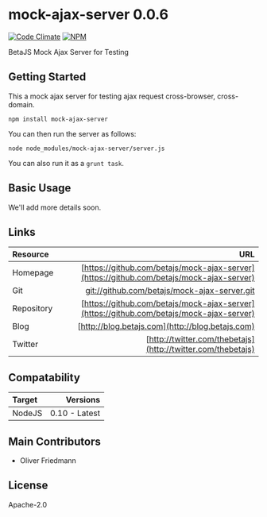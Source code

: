 # mock-ajax-server 0.0.6
[![Code Climate](https://codeclimate.com/github/betajs/mock-ajax-server/badges/gpa.svg)](https://codeclimate.com/github/betajs/mock-ajax-server)
[![NPM](https://img.shields.io/npm/v/mock-ajax-server.svg?style=flat)](https://www.npmjs.com/package/mock-ajax-server)


BetaJS Mock Ajax Server for Testing



## Getting Started


This a mock ajax server for testing ajax request cross-browser, cross-domain.

```shell
npm install mock-ajax-server
```

You can then run the server as follows:

```shell
node node_modules/mock-ajax-server/server.js
```

You can also run it as a `grunt task`.



## Basic Usage


We'll add more details soon.


## Links
| Resource   | URL |
| :--------- | --: |
| Homepage   | [https://github.com/betajs/mock-ajax-server](https://github.com/betajs/mock-ajax-server) |
| Git        | [git://github.com/betajs/mock-ajax-server.git](git://github.com/betajs/mock-ajax-server.git) |
| Repository | [https://github.com/betajs/mock-ajax-server](https://github.com/betajs/mock-ajax-server) |
| Blog       | [http://blog.betajs.com](http://blog.betajs.com) | 
| Twitter    | [http://twitter.com/thebetajs](http://twitter.com/thebetajs) | 
 



## Compatability
| Target | Versions |
| :----- | -------: |
| NodeJS | 0.10 - Latest |






## Main Contributors

- Oliver Friedmann

## License

Apache-2.0







